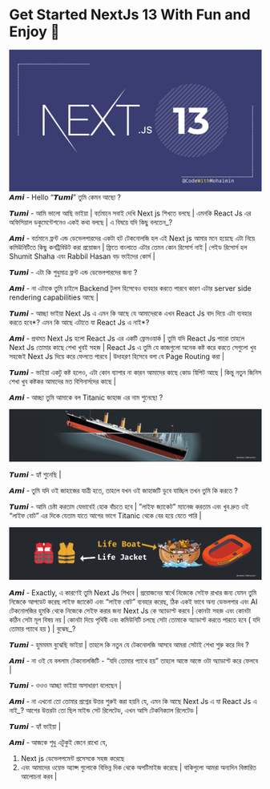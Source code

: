 # Get Started NextJs 13 With Fun and Enjoy 🥳

![NextJs13](./public/images/%40CodeWithMohaimin.png)
𝘼𝙢𝙞 - Hello “𝙏𝙪𝙢𝙞” তুমি কেমন আছো ?

𝙏𝙪𝙢𝙞 - আমি ভালো আছি ভাইয়া | বর্তমানে সবাই দেখি Next js শিখতে বলছে | এমনকি React Js এর অফিসিয়াল ডকুমেন্টেশনেও একই কথা বলছে | এ বিষয়ে যদি কিছু বলতেন\_?

𝘼𝙢𝙞 - বর্তমানে ফ্রন্ট এন্ড ডেভেলপারদের একটা হট টেকনোলজি হল এই Next js আমার মনে হয়েছে এটা নিয়ে কমিউনিটিতে কিছু কনট্রিবিউট করা প্রয়োজন | ফ্রিতে বাংলাতে এটার তেমন কোন রিসোর্স নাই | পেইড রিসোর্স হল Shumit Shaha এবং Rabbil Hasan বড় ভাইদের কোর্স |

𝙏𝙪𝙢𝙞 - এটা কি শুধুমাত্র ফ্রন্ট এন্ড ডেভেলপারদের জন্য ?

𝘼𝙢𝙞 - না এটাকে তুমি চাইলে Backend টুলস হিসেবেও ব্যবহার করতে পারবে কারণ এটার server side rendering capabilities আছে |

𝙏𝙪𝙢𝙞 - আচ্ছা ভাইয়া Next Js এ এমন কি আছে যে আমাদেরকে এখন React Js বাদ দিয়ে এটা ব্যবহার করতে হবে*? এমন কি আছে এটাতে যা React Js এ নাই*?

𝘼𝙢𝙞 - প্রথমত Next Js হলো React Js এর একটি ফ্রেমওয়ার্ক | তুমি যদি React Js পারো তাহলে Next Js তোমার কাছে শেখা খুবই সহজ | React Js এ তুমি যে কাজগুলো অনেক কষ্ট করে করতে সেগুলো খুব সহজেই Next Js দিয়ে করে ফেলতে পারবে | উদাহরণ হিসেবে বলা যে Page Routing করা |

𝙏𝙪𝙢𝙞 - ভাইয়া একটু কষ্ট হলেও, এটা কোন ব্যাপার না কারন আমাদের কাছে কোড স্নিপিট আছে | কিন্তু নতুন জিনিস শেখা খুব কষ্টকর আমাদের মত বিগিনার্সদের কাছে |

𝘼𝙢𝙞 - আচ্ছা তুমি আমাকে বল Titanic জাহাজ এর নাম শুনেছো ?

![Titanic](./public/images/taitanic.png)

𝙏𝙪𝙢𝙞 - হ্যাঁ শুনেছি |

𝘼𝙢𝙞 - তুমি যদি ওই জাহাজের যাত্রী হতে, তাহলে যখন ওই জাহাজটি ডুবে যাচ্ছিল তখন তুমি কি করতে ?

𝙏𝙪𝙢𝙞 - আমি চেষ্টা করতাম যেভাবেই হোক বাঁচতে হবে | ”লাইফ জ্যাকেট” ম্যানেজ করতাম এবং খুব দ্রুত ওই “লাইফ বোট” এর দিকে যেতাম যাতে আগের ভাগে Titanic থেকে বের হয়ে যেতে পারি |

![Boat&Jacket](./public/images/boatjacket.png)

𝘼𝙢𝙞 - Exactly, এ কারণেই তুমি Next Js শিখবে | প্রয়োজনের স্বার্থে নিজেকে সেইফ রাখার জন্য যেমন তুমি নিজেকে আপডেট করেছ লাইফ জ্যাকেট এবং “লাইফ বোট” ব্যবহার করেছ, ঠিক একই ভাবে অন্য ডেভলপার এবং AI টেকনোলজির হুমকি থেকে নিজেকে সেইফ করার জন্য Next Js কে অ্যাডাপ্ট করবে | কোনটা সহজ এবং কোনটা কঠিন সেটা মূল বিষয় নয় | কোনটা দিয়ে পৃথিবী এবং কমিউনিটি চলছে সেটা তোমাকে অ্যাডাপ্ট করতে পারতে হবে ( যদি তোমার প্যাথে হয় ) | বুঝেছ\_?

𝙏𝙪𝙢𝙞 - হুমমমম বুঝেছি ভাইয়া | তাহলে কি নতুন যে টেকনোলজি আসবে আমরা সেটাই শেখা শুরু করে দিব ?

𝘼𝙢𝙞 - না ওই যে বললাম টেকনোলজিটি - “যদি তোমার প্যাথে হয়” তাহলে আস্তে আস্তে ওটা অ্যাডাপ্ট করে ফেলবে |

𝙏𝙪𝙢𝙞 - ওওও আচ্ছা ভাইয়া অসাধারণ বলেছেন |

𝘼𝙢𝙞 - না এখনো তো তোমার প্রশ্নের উত্তর শুরুই করা হয়নি যে, এমন কি আছে Next Js এ যা React Js এ নাই\_? আগের উত্তরটা তো ছিল মাইন্ড সেট রিলেটেড, এখন আসি টেকনিক্যাল রিলেটেড |

𝙏𝙪𝙢𝙞 - হ্যাঁ ভাইয়া |

𝘼𝙢𝙞 - আজকে শুধু এটুকুই জেনে রাখো যে,

1. Next js ডেভেলপমেন্ট প্রসেসকে সহজ করেছে
2. এবং আমাদের ওয়েভ অ্যাপ্স গুলোকে বিভিন্ন দিক থেকে অপটিমাইজ করেছে | বাকিগুলো আমরা অন্যদিন বিস্তারিত আলোচনা করব |
